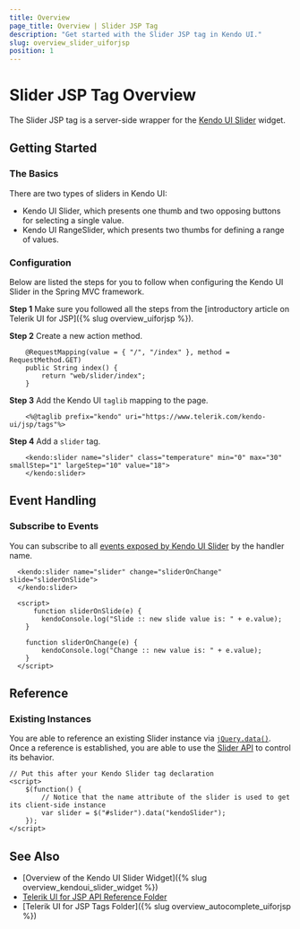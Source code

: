 ```yaml
---
title: Overview
page_title: Overview | Slider JSP Tag
description: "Get started with the Slider JSP tag in Kendo UI."
slug: overview_slider_uiforjsp
position: 1
---
```


# Slider JSP Tag Overview

The Slider JSP tag is a server-side wrapper for the [Kendo UI Slider](/api/javascript/ui/slider) widget.

## Getting Started

### The Basics

There are two types of sliders in Kendo UI:

* Kendo UI Slider, which presents one thumb and two opposing buttons for selecting a single value.
* Kendo UI RangeSlider, which presents two thumbs for defining a range of values.

### Configuration

Below are listed the steps for you to follow when configuring the Kendo UI Slider in the Spring MVC framework.

**Step 1** Make sure you followed all the steps from the [introductory article on Telerik UI for JSP]({% slug overview_uiforjsp %}).

**Step 2** Create a new action method.



        @RequestMapping(value = { "/", "/index" }, method = RequestMethod.GET)
        public String index() {
            return "web/slider/index";
        }

**Step 3** Add the Kendo UI `taglib` mapping to the page.



        <%@taglib prefix="kendo" uri="https://www.telerik.com/kendo-ui/jsp/tags"%>

**Step 4** Add a `slider` tag.



        <kendo:slider name="slider" class="temperature" min="0" max="30" smallStep="1" largeStep="10" value="18">
	    </kendo:slider>

## Event Handling

### Subscribe to Events

You can subscribe to all [events exposed by Kendo UI Slider](/api/javascript/ui/slider#events) by the handler name.



      <kendo:slider name="slider" change="sliderOnChange" slide="sliderOnSlide">
      </kendo:slider>

      <script>
          function sliderOnSlide(e) {
            kendoConsole.log("Slide :: new slide value is: " + e.value);
        }

        function sliderOnChange(e) {
            kendoConsole.log("Change :: new value is: " + e.value);
        }
      </script>

## Reference

### Existing Instances

You are able to reference an existing Slider instance via [`jQuery.data()`](https://api.jquery.com/jQuery.data/). Once a reference is established, you are able to use the [Slider API](/api/javascript/ui/slider#methods) to control its behavior.



    // Put this after your Kendo Slider tag declaration
    <script>
        $(function() {
            // Notice that the name attribute of the slider is used to get its client-side instance
            var slider = $("#slider").data("kendoSlider");
        });
    </script>

## See Also

* [Overview of the Kendo UI Slider Widget]({% slug overview_kendoui_slider_widget %})
* [Telerik UI for JSP API Reference Folder](/api/jsp/autocomplete/animation)
* [Telerik UI for JSP Tags Folder]({% slug overview_autocomplete_uiforjsp %})

